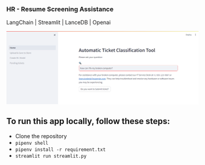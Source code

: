 ### HR - Resume Screening Assistance

LangChain | Streamlit | LanceDB | Openai

![App](app.png)

## To run this app locally, follow these steps:

- Clone the repository
- `pipenv shell`
- `pipenv install -r requirement.txt`
- `streamlit run streamlit.py`
